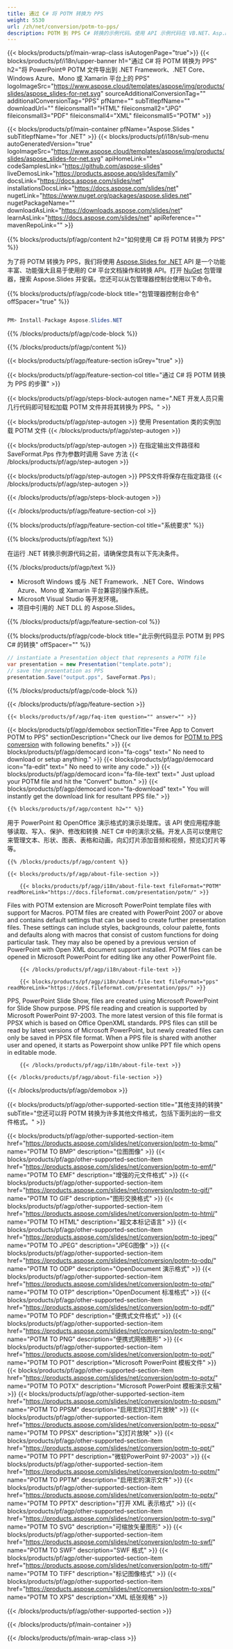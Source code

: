 ```yaml
---
title: 通过 C# 将 POTM 转换为 PPS
weight: 5530
url: /zh/net/conversion/potm-to-pps/ 
description: POTM 到 PPS C# 转换的示例代码。使用 API 示例代码在 VB.NET、Asp.NET 或任何基于 .NET 的应用程序中将 POTM 文件批量转换为 PPS。
---
```


{{< blocks/products/pf/main-wrap-class isAutogenPage="true">}}
{{< blocks/products/pf/i18n/upper-banner h1="通过 C# 将 POTM 转换为 PPS" h2="将 PowerPoint® POTM 文件导出到 .NET Framework、.NET Core、Windows Azure、Mono 或 Xamarin 平台上的 PPS" logoImageSrc="https://www.aspose.cloud/templates/aspose/img/products/slides/aspose_slides-for-net.svg" sourceAdditionalConversionTag="" additionalConversionTag="PPS" pfName="" subTitlepfName="" downloadUrl="" fileiconsmall1="HTML" fileiconsmall2="JPG" fileiconsmall3="PDF" fileiconsmall4="XML" fileiconsmall5="POTM" >}}

{{< blocks/products/pf/main-container pfName="Aspose.Slides " subTitlepfName="for .NET" >}}
{{< blocks/products/pf/i18n/sub-menu autoGeneratedVersion="true" logoImageSrc="https://www.aspose.cloud/templates/aspose/img/products/slides/aspose_slides-for-net.svg" apiHomeLink="" codeSamplesLink="https://github.com/aspose-slides" liveDemosLink="https://products.aspose.app/slides/family" docsLink="https://docs.aspose.com/slides/net" installationsDocsLink="https://docs.aspose.com/slides/net" nugetLink="https://www.nuget.org/packages/aspose.slides.net" nugetPackageName="" downloadAsLink="https://downloads.aspose.com/slides/net" learnAsLink="https://docs.aspose.com/slides/net" apiReference="" mavenRepoLink="" >}}

{{% blocks/products/pf/agp/content h2="如何使用 C# 将 POTM 转换为 PPS" %}}

 为了将 POTM 转换为 PPS，我们将使用
 [Aspose.Slides for .NET](https://products.aspose.com/slides/net)
 API 是一个功能丰富、功能强大且易于使用的 C# 平台文档操作和转换 API。打开
 [NuGet](https://www.nuget.org/packages/aspose.slides.net)
 包管理器，搜索
 Aspose.Slides
 并安装。您还可以从包管理器控制台使用以下命令。

{{% blocks/products/pf/agp/code-block title="包管理器控制台命令" offSpacer="true" %}}

```cs

PM> Install-Package Aspose.Slides.NET

```

{{% /blocks/products/pf/agp/code-block %}}

{{% /blocks/products/pf/agp/content %}}

{{< blocks/products/pf/agp/feature-section isGrey="true" >}}


{{< blocks/products/pf/agp/feature-section-col title="通过 C# 将 POTM 转换为 PPS 的步骤" >}}

{{< blocks/products/pf/agp/steps-block-autogen name=".NET 开发人员只需几行代码即可轻松加载 POTM 文件并将其转换为 PPS。" >}}

{{< blocks/products/pf/agp/step-autogen >}}
使用 Presentation 类的实例加载 POTM 文件
{{< /blocks/products/pf/agp/step-autogen >}}

{{< blocks/products/pf/agp/step-autogen >}}
在指定输出文件路径和 SaveFormat.Pps 作为参数时调用 Save 方法
{{< /blocks/products/pf/agp/step-autogen >}}

{{< blocks/products/pf/agp/step-autogen >}}
PPS文件将保存在指定路径
{{< /blocks/products/pf/agp/step-autogen >}}

{{< /blocks/products/pf/agp/steps-block-autogen >}}

{{< /blocks/products/pf/agp/feature-section-col >}}

{{% blocks/products/pf/agp/feature-section-col title="系统要求" %}}

{{% blocks/products/pf/agp/text %}}

 在运行 .NET 转换示例源代码之前，请确保您具有以下先决条件。

{{% /blocks/products/pf/agp/text %}}

- Microsoft Windows 或与 .NET Framework、.NET Core、Windows Azure、Mono 或 Xamarin 平台兼容的操作系统。
- Microsoft Visual Studio 等开发环境。
- 项目中引用的 .NET DLL 的 Aspose.Slides。

{{% /blocks/products/pf/agp/feature-section-col %}}

{{% blocks/products/pf/agp/code-block title="此示例代码显示 POTM 到 PPS C# 的转换" offSpacer="" %}}

```cs
// instantiate a Presentation object that represents a POTM file
var presentation = new Presentation("template.potm");
// save the presentation as PPS
presentation.Save("output.pps", SaveFormat.Pps); 

```

{{% /blocks/products/pf/agp/code-block %}}

{{< /blocks/products/pf/agp/feature-section >}}

    {{< blocks/products/pf/agp/faq-item question="" answer="" >}}
 

<!-- aboutfile Starts -->

{{< blocks/products/pf/agp/demobox sectionTitle="Free App to Convert POTM to PPS" sectionDescription="Check our live demos for [POTM to PPS conversion](https://products.aspose.app/slides/conversion/potm-to-pps) with following benefits." >}}
        {{< blocks/products/pf/agp/democard icon="fa-cogs" text=" No need to download or setup anything." >}}
        {{< blocks/products/pf/agp/democard icon="fa-edit" text=" No need to write any code." >}}
        {{< blocks/products/pf/agp/democard icon="fa-file-text" text=" Just upload your POTM file and hit the \"Convert\" button." >}}
        {{< blocks/products/pf/agp/democard icon="fa-download" text=" You will instantly get the download link for resultant PPS file." >}}

    {{% blocks/products/pf/agp/content h2="" %}}

 用于 PowerPoint 和 OpenOffice 演示格式的演示处理库。该 API 使应用程序能够读取、写入、保护、修改和转换 .NET C# 中的演示文稿。开发人员可以使用它来管理文本、形状、图表、表格和动画，向幻灯片添加音频和视频，预览幻灯片等等。



    {{% /blocks/products/pf/agp/content %}}

    {{< blocks/products/pf/agp/about-file-section >}}

        {{< blocks/products/pf/agp/i18n/about-file-text fileFormat="POTM" readMoreLink="https://docs.fileformat.com/presentation/potm/" >}}
Files with POTM extension are Microsoft PowerPoint template files with support for Macros. POTM files are created with PowerPoint 2007 or above and contains default settings that can be used to create further presentation files. These settings can include styles, backgrounds, colour palette, fonts and defaults along with macros that consist of custom functions for doing particular task. They may also be opened by a previous version of PowerPoint with Open XML document support installed. POTM files can be opened in Microsoft PowerPoint for editing like any other PowerPoint file.

        {{< /blocks/products/pf/agp/i18n/about-file-text >}}

        {{< blocks/products/pf/agp/i18n/about-file-text fileFormat="pps" readMoreLink="https://docs.fileformat.com/presentation/pps/" >}}
PPS, PowerPoint Slide Show, files are created using Microsoft PowerPoint for Slide Show purpose. PPS file reading and creation is supported by Microsoft PowerPoint 97-2003. The more latest version of this file format is PPSX which is based on Office OpenXML standards. PPS files can still be read by latest versions of Microsoft PowerPoint, but newly created files can only be saved in PPSX file format. When a PPS file is shared with another user and opened, it starts as Powerpoint show unlike PPT file which opens in editable mode.

        {{< /blocks/products/pf/agp/i18n/about-file-text >}}

    {{< /blocks/products/pf/agp/about-file-section >}}

{{< /blocks/products/pf/agp/demobox >}}

<!-- aboutfile Ends -->

{{< blocks/products/pf/agp/other-supported-section title="其他支持的转换" subTitle="您还可以将 POTM 转换为许多其他文件格式，包括下面列出的一些文件格式。" >}}

{{< blocks/products/pf/agp/other-supported-section-item href="https://products.aspose.com/slides/net/conversion/potm-to-bmp/" name="POTM TO BMP" description="位图图像" >}}
{{< blocks/products/pf/agp/other-supported-section-item href="https://products.aspose.com/slides/net/conversion/potm-to-emf/" name="POTM TO EMF" description="增强的元文件格式" >}}
{{< blocks/products/pf/agp/other-supported-section-item href="https://products.aspose.com/slides/net/conversion/potm-to-gif/" name="POTM TO GIF" description="图形交换格式" >}}
{{< blocks/products/pf/agp/other-supported-section-item href="https://products.aspose.com/slides/net/conversion/potm-to-html/" name="POTM TO HTML" description="超文本标记语言" >}}
{{< blocks/products/pf/agp/other-supported-section-item href="https://products.aspose.com/slides/net/conversion/potm-to-jpeg/" name="POTM TO JPEG" description="JPEG图像" >}}
{{< blocks/products/pf/agp/other-supported-section-item href="https://products.aspose.com/slides/net/conversion/potm-to-odp/" name="POTM TO ODP" description="OpenDocument 演示格式" >}}
{{< blocks/products/pf/agp/other-supported-section-item href="https://products.aspose.com/slides/net/conversion/potm-to-otp/" name="POTM TO OTP" description="OpenDocument 标准格式" >}}
{{< blocks/products/pf/agp/other-supported-section-item href="https://products.aspose.com/slides/net/conversion/potm-to-pdf/" name="POTM TO PDF" description="便携式文件格式" >}}
{{< blocks/products/pf/agp/other-supported-section-item href="https://products.aspose.com/slides/net/conversion/potm-to-png/" name="POTM TO PNG" description="便携式网络图形" >}}
{{< blocks/products/pf/agp/other-supported-section-item href="https://products.aspose.com/slides/net/conversion/potm-to-pot/" name="POTM TO POT" description="Microsoft PowerPoint 模板文件" >}}
{{< blocks/products/pf/agp/other-supported-section-item href="https://products.aspose.com/slides/net/conversion/potm-to-potx/" name="POTM TO POTX" description="Microsoft PowerPoint 模板演示文稿" >}}
{{< blocks/products/pf/agp/other-supported-section-item href="https://products.aspose.com/slides/net/conversion/potm-to-ppsm/" name="POTM TO PPSM" description="启用宏的幻灯片放映" >}}
{{< blocks/products/pf/agp/other-supported-section-item href="https://products.aspose.com/slides/net/conversion/potm-to-ppsx/" name="POTM TO PPSX" description="幻灯片放映" >}}
{{< blocks/products/pf/agp/other-supported-section-item href="https://products.aspose.com/slides/net/conversion/potm-to-ppt/" name="POTM TO PPT" description="微软PowerPoint 97-2003" >}}
{{< blocks/products/pf/agp/other-supported-section-item href="https://products.aspose.com/slides/net/conversion/potm-to-pptm/" name="POTM TO PPTM" description="启用宏的演示文件" >}}
{{< blocks/products/pf/agp/other-supported-section-item href="https://products.aspose.com/slides/net/conversion/potm-to-pptx/" name="POTM TO PPTX" description="打开 XML 表示格式" >}}
{{< blocks/products/pf/agp/other-supported-section-item href="https://products.aspose.com/slides/net/conversion/potm-to-svg/" name="POTM TO SVG" description="可缩放矢量图形" >}}
{{< blocks/products/pf/agp/other-supported-section-item href="https://products.aspose.com/slides/net/conversion/potm-to-swf/" name="POTM TO SWF" description="SWF 格式" >}}
{{< blocks/products/pf/agp/other-supported-section-item href="https://products.aspose.com/slides/net/conversion/potm-to-tiff/" name="POTM TO TIFF" description="标记图像格式" >}}
{{< blocks/products/pf/agp/other-supported-section-item href="https://products.aspose.com/slides/net/conversion/potm-to-xps/" name="POTM TO XPS" description="XML 纸张规格" >}}

{{< /blocks/products/pf/agp/other-supported-section >}}

{{< /blocks/products/pf/main-container >}}
    
{{< /blocks/products/pf/main-wrap-class >}}